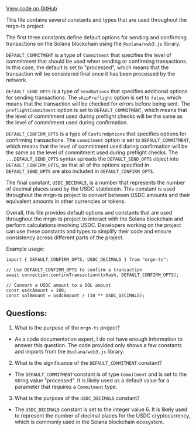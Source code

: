 [View code on GitHub](https://github.com/mrgnlabs/mrgn-ts/packages/mrgn-common/src/constants.ts)

This file contains several constants and types that are used throughout the mrgn-ts project.

The first three constants define default options for sending and confirming transactions on the Solana blockchain using the `@solana/web3.js` library.

`DEFAULT_COMMITMENT` is a type of `Commitment` that specifies the level of commitment that should be used when sending or confirming transactions. In this case, the default is set to "processed", which means that the transaction will be considered final once it has been processed by the network.

`DEFAULT_SEND_OPTS` is a type of `SendOptions` that specifies additional options for sending transactions. The `skipPreflight` option is set to `false`, which means that the transaction will be checked for errors before being sent. The `preflightCommitment` option is set to `DEFAULT_COMMITMENT`, which means that the level of commitment used during preflight checks will be the same as the level of commitment used during confirmation.

`DEFAULT_CONFIRM_OPTS` is a type of `ConfirmOptions` that specifies options for confirming transactions. The `commitment` option is set to `DEFAULT_COMMITMENT`, which means that the level of commitment used during confirmation will be the same as the level of commitment used during preflight checks. The `...DEFAULT_SEND_OPTS` syntax spreads the `DEFAULT_SEND_OPTS` object into `DEFAULT_CONFIRM_OPTS`, so that all of the options specified in `DEFAULT_SEND_OPTS` are also included in `DEFAULT_CONFIRM_OPTS`.

The final constant, `USDC_DECIMALS`, is a number that represents the number of decimal places used by the USDC stablecoin. This constant is used throughout the mrgn-ts project to convert between USDC amounts and their equivalent amounts in other currencies or tokens.

Overall, this file provides default options and constants that are used throughout the mrgn-ts project to interact with the Solana blockchain and perform calculations involving USDC. Developers working on the project can use these constants and types to simplify their code and ensure consistency across different parts of the project.

Example usage:

```
import { DEFAULT_CONFIRM_OPTS, USDC_DECIMALS } from "mrgn-ts";

// Use DEFAULT_CONFIRM_OPTS to confirm a transaction
await connection.confirmTransaction(txHash, DEFAULT_CONFIRM_OPTS);

// Convert a USDC amount to a SOL amount
const usdcAmount = 100;
const solAmount = usdcAmount / (10 ** USDC_DECIMALS);
```

## Questions:

1.  What is the purpose of the `mrgn-ts` project?

- As a code documentation expert, I do not have enough information to answer this question. The code provided only shows a few constants and imports from the `@solana/web3.js` library.

2. What is the significance of the `DEFAULT_COMMITMENT` constant?

- The `DEFAULT_COMMITMENT` constant is of type `Commitment` and is set to the string value "processed". It is likely used as a default value for a parameter that requires a `Commitment` type.

3. What is the purpose of the `USDC_DECIMALS` constant?

- The `USDC_DECIMALS` constant is set to the integer value 6. It is likely used to represent the number of decimal places for the USDC cryptocurrency, which is commonly used in the Solana blockchain ecosystem.
